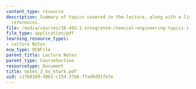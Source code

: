```yaml
---
content_type: resource
description: Summary of topics covered in the lecture, along with a list of bibliographic
  references.
file: /media/courses/10-492-1-integrated-chemical-engineering-topics-i-process-control-by-design-fall-2004/c17b8309d861c15d37b67fad8d91fbfe_notes_3_hx_ntwrk.pdf
file_type: application/pdf
learning_resource_types:
- Lecture Notes
ocw_type: OCWFile
parent_title: Lecture Notes
parent_type: CourseSection
resourcetype: Document
title: notes_3_hx_ntwrk.pdf
uid: c17b8309-d861-c15d-37b6-7fad8d91fbfe
---
```

